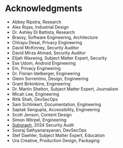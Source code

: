 # Acknowledgments 

- Abbey Ripstra, Research
- Alex Rojas, Industrial Design
- Dr. Ashley Di Battista, Research
- Brassy, Software Engineering, Architecture
- Chirayu Desai, Privacy Engineering
- David McKinney, Security Auditor
- David Mirza Ahmad, Security Auditor
- Elijah Waxwing, Subject Matter Expert, Security
- Ese Udom, Android Engineering
- Em, Privacy Engineering
- Dr. Florian Idelberger, Engineering
- Glenn Sorrentino, Design, Engineering
- Grant Birkinbine, Engineering
- Dr. Martin Shelton, Subject Matter Expert, Journalism
- Micah Lee, Engineering
- Ritik Shah, DevSecOps
- Sam Schlinkert, Documentation, Engineering
- Saptak Sengupta, Accessibility, Engineering
- Scott Jenson, Content Design
- Simon Wörpel, Engineering
- [Subgraph](https://subgraph.com/index.en.html), 2024 Security Audit
- Sooraj Sathyanarayanan, DevSecOps
- Stef Daehler, Subject Matter Expert, Education
- Ura Creative, Production Design, Packaging

